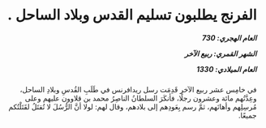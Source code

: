 <h1 dir="rtl">الفرنج يطلبون تسليم القدس وبلاد الساحل .</h1>

<h5 dir="rtl">العام الهجري:  730

الشهر القمري: ربيع الآخر

العام الميلادي: 1330</h5>

<p dir="rtl">في خامِس عشر ربيع الآخر قَدِمَت رسل ريدافرنس في طَلَبِ القُدسِ وبلادِ الساحل، وعِدَّتُهم مائة وعشرون رجلًا، فأنكَرَ السلطانُ الناصِرُ محمد بن قلاوون عليهم وعلى مُرسِلِهم وأهانَهم، ثمَّ رسم بِعَودِهم إلى بلادهم، وقال لهم: لولا أنَّ الرُّسُلَ لا تُقتَلُ لقَتَلْتُكم جميعًا.</p></br>
